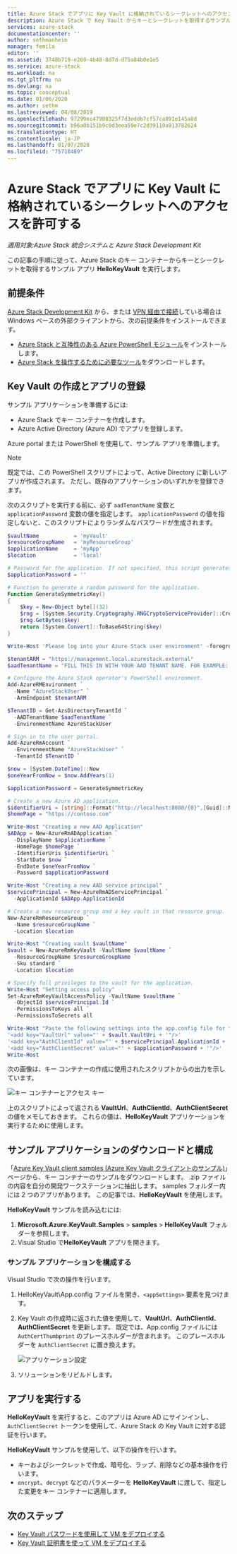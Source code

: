 ```yaml
---
title: Azure Stack でアプリに Key Vault に格納されているシークレットへのアクセスを許可する | Microsoft Docs
description: Azure Stack で Key Vault からキーとシークレットを取得するサンプル アプリを実行する方法を説明します。
services: azure-stack
documentationcenter: ''
author: sethmanheim
manager: femila
editor: ''
ms.assetid: 3748b719-e269-4b48-8d7d-d75a84b0e1e5
ms.service: azure-stack
ms.workload: na
ms.tgt_pltfrm: na
ms.devlang: na
ms.topic: conceptual
ms.date: 01/06/2020
ms.author: sethm
ms.lastreviewed: 04/08/2019
ms.openlocfilehash: 97299ec47908325f7d3eddb7cf57ca891e145a8d
ms.sourcegitcommit: b96a0b151b9c0d3eea59e7c2d39119a913782624
ms.translationtype: HT
ms.contentlocale: ja-JP
ms.lasthandoff: 01/07/2020
ms.locfileid: "75718489"
---
```

# <a name="allow-apps-to-access-azure-stack-key-vault-secrets"></a>Azure Stack でアプリに Key Vault に格納されているシークレットへのアクセスを許可する

*適用対象:Azure Stack 統合システムと Azure Stack Development Kit*

この記事の手順に従って、Azure Stack のキー コンテナーからキーとシークレットを取得するサンプル アプリ **HelloKeyVault** を実行します。

## <a name="prerequisites"></a>前提条件

[Azure Stack Development Kit](../asdk/asdk-connect.md#connect-to-azure-stack-using-rdp) から、または [VPN 経由で接続](../asdk/asdk-connect.md#connect-to-azure-stack-using-vpn)している場合は Windows ベースの外部クライアントから、次の前提条件をインストールできます。

* [Azure Stack と互換性のある Azure PowerShell モジュール](../operator/azure-stack-powershell-install.md)をインストールします。
* [Azure Stack を操作するために必要なツール](../operator/azure-stack-powershell-download.md)をダウンロードします。

## <a name="create-a-key-vault-and-register-an-app"></a>Key Vault の作成とアプリの登録

サンプル アプリケーションを準備するには:

* Azure Stack でキー コンテナーを作成します。
* Azure Active Directory (Azure AD) でアプリを登録します。

Azure portal または PowerShell を使用して、サンプル アプリを準備します。

> [!NOTE]
> 既定では、この PowerShell スクリプトによって、Active Directory に新しいアプリが作成されます。 ただし、既存のアプリケーションのいずれかを登録できます。

次のスクリプトを実行する前に、必ず `aadTenantName` 変数と `applicationPassword` 変数の値を指定します。 `applicationPassword` の値を指定しないと、このスクリプトによりランダムなパスワードが生成されます。

```powershell
$vaultName           = 'myVault'
$resourceGroupName   = 'myResourceGroup'
$applicationName     = 'myApp'
$location            = 'local'

# Password for the application. If not specified, this script generates a random password during app creation.
$applicationPassword = ''

# Function to generate a random password for the application.
Function GenerateSymmetricKey()
{
    $key = New-Object byte[](32)
    $rng = [System.Security.Cryptography.RNGCryptoServiceProvider]::Create()
    $rng.GetBytes($key)
    return [System.Convert]::ToBase64String($key)
}

Write-Host 'Please log into your Azure Stack user environment' -foregroundcolor Green

$tenantARM = "https://management.local.azurestack.external"
$aadTenantName = "FILL THIS IN WITH YOUR AAD TENANT NAME. FOR EXAMPLE: myazurestack.onmicrosoft.com"

# Configure the Azure Stack operator's PowerShell environment.
Add-AzureRMEnvironment `
  -Name "AzureStackUser" `
  -ArmEndpoint $tenantARM

$TenantID = Get-AzsDirectoryTenantId `
  -AADTenantName $aadTenantName `
  -EnvironmentName AzureStackUser

# Sign in to the user portal.
Add-AzureRmAccount `
  -EnvironmentName "AzureStackUser" `
  -TenantId $TenantID `

$now = [System.DateTime]::Now
$oneYearFromNow = $now.AddYears(1)

$applicationPassword = GenerateSymmetricKey

# Create a new Azure AD application.
$identifierUri = [string]::Format("http://localhost:8080/{0}",[Guid]::NewGuid().ToString("N"))
$homePage = "https://contoso.com"

Write-Host "Creating a new AAD Application"
$ADApp = New-AzureRmADApplication `
  -DisplayName $applicationName `
  -HomePage $homePage `
  -IdentifierUris $identifierUri `
  -StartDate $now `
  -EndDate $oneYearFromNow `
  -Password $applicationPassword

Write-Host "Creating a new AAD service principal"
$servicePrincipal = New-AzureRmADServicePrincipal `
  -ApplicationId $ADApp.ApplicationId

# Create a new resource group and a key vault in that resource group.
New-AzureRmResourceGroup `
  -Name $resourceGroupName `
  -Location $location

Write-Host "Creating vault $vaultName"
$vault = New-AzureRmKeyVault -VaultName $vaultName `
  -ResourceGroupName $resourceGroupName `
  -Sku standard `
  -Location $location

# Specify full privileges to the vault for the application.
Write-Host "Setting access policy"
Set-AzureRmKeyVaultAccessPolicy -VaultName $vaultName `
  -ObjectId $servicePrincipal.Id `
  -PermissionsToKeys all `
  -PermissionsToSecrets all

Write-Host "Paste the following settings into the app.config file for the HelloKeyVault project:"
'<add key="VaultUrl" value="' + $vault.VaultUri + '"/>'
'<add key="AuthClientId" value="' + $servicePrincipal.ApplicationId + '"/>'
'<add key="AuthClientSecret" value="' + $applicationPassword + '"/>'
Write-Host
```

次の画像は、キー コンテナーの作成に使用されたスクリプトからの出力を示しています。

![キー コンテナーとアクセス キー](media/azure-stack-key-vault-sample-app/settingsoutput.png)

上のスクリプトによって返される **VaultUrl**、**AuthClientId**、**AuthClientSecret** の値をメモしておきます。 これらの値は、**HelloKeyVault** アプリケーションを実行するために使用します。

## <a name="download-and-configure-the-sample-application"></a>サンプル アプリケーションのダウンロードと構成

「[Azure Key Vault client samples (Azure Key Vault クライアントのサンプル)](https://www.microsoft.com/download/details.aspx?id=45343)」ページから、キー コンテナーのサンプルをダウンロードします。 .zip ファイルの内容を自分の開発ワークステーションに抽出します。 samples フォルダー内には 2 つのアプリがあります。 この記事では、**HelloKeyVault** を使用します。

**HelloKeyVault** サンプルを読み込むには:

1. **Microsoft.Azure.KeyVault.Samples** > **samples** > **HelloKeyVault** フォルダーを参照します。
2. Visual Studio で**HelloKeyVault** アプリを開きます。

### <a name="configure-the-sample-application"></a>サンプル アプリケーションを構成する

Visual Studio で次の操作を行います。

1. HelloKeyVault\App.config ファイルを開き、`<appSettings>` 要素を見つけます。
2. Key Vault の作成時に返された値を使用して、**VaultUrl**、**AuthClientId**、**AuthClientSecret** を更新します。 既定では、App.config ファイルには `AuthCertThumbprint` のプレースホルダーが含まれます。 このプレースホルダーを `AuthClientSecret` に置き換えます。

   ![アプリケーション設定](media/azure-stack-key-vault-sample-app/appconfig.png)

3. ソリューションをリビルドします。

## <a name="run-the-app"></a>アプリを実行する

**HelloKeyVault** を実行すると、このアプリは Azure AD にサインインし、`AuthClientSecret` トークンを使用して、Azure Stack の Key Vault に対する認証を行います。

**HelloKeyVault** サンプルを使用して、以下の操作を行います。

* キーおよびシークレットで作成、暗号化、ラップ、削除などの基本操作を行います。
* `encrypt`、`decrypt` などのパラメーターを **HelloKeyVault** に渡して、指定した変更をキー コンテナーに適用します。

## <a name="next-steps"></a>次のステップ

* [Key Vault パスワードを使用して VM をデプロイする](azure-stack-key-vault-deploy-vm-with-secret.md)
* [Key Vault 証明書を使って VM をデプロイする](azure-stack-key-vault-push-secret-into-vm.md)
